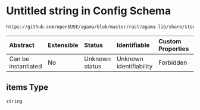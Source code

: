 # Untitled string in Config Schema

```txt
https://github.com/openSUSE/agama/blob/master/rust/agama-lib/share/storage.schema.json#/$defs/filesystem/properties/mountOptions/items
```



| Abstract            | Extensible | Status         | Identifiable            | Custom Properties | Additional Properties | Access Restrictions | Defined In                                                          |
| :------------------ | :--------- | :------------- | :---------------------- | :---------------- | :-------------------- | :------------------ | :------------------------------------------------------------------ |
| Can be instantiated | No         | Unknown status | Unknown identifiability | Forbidden         | Allowed               | none                | [storage.schema.json\*](storage.schema.json "open original schema") |

## items Type

`string`
